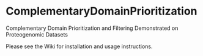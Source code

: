 # ComplementaryDomainPrioritization
Complementary Domain Prioritization and Filtering Demonstrated on Proteogenomic Datasets

Please see the Wiki for installation and usage instructions.

